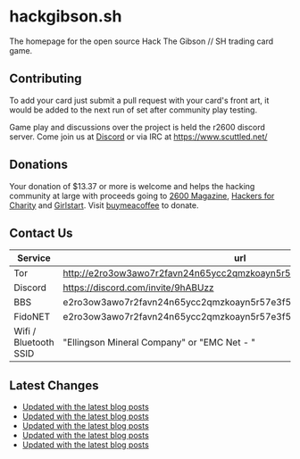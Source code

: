 # hackgibson.sh
The homepage for the open source Hack The Gibson // SH trading card game.


## Contributing

To add your card just submit a pull request with your card's front art, it would be added to the next run of set after community play testing.

Game play and discussions over the project is held the r2600 discord server. Come join us at [Discord](https://discord.com/invite/9hABUzz) or via IRC at https://www.scuttled.net/


## Donations

Your donation of $13.37 or more is welcome and helps the hacking community at large with proceeds going to [2600 Magazine](https://2600.com/), [Hackers for Charity](https://hackersforcharity.org) and [Girlstart](https://girlstart.org).  Visit [buymeacoffee](https://www.buymeacoffee.com/hackgibson.sh) to donate.


## Contact Us

Service | url
-|-
Tor | http://e2ro3ow3awo7r2favn24n65ycc2qmzkoayn5r57e3f56nvjwdcgg32ad.onion
Discord | https://discord.com/invite/9hABUzz
BBS | e2ro3ow3awo7r2favn24n65ycc2qmzkoayn5r57e3f56nvjwdcgg32ad.onion:23
FidoNET | e2ro3ow3awo7r2favn24n65ycc2qmzkoayn5r57e3f56nvjwdcgg32ad.onion:24554
Wifi / Bluetooth SSID | "Ellingson Mineral Company" or "EMC Net - <fidonet address>"

## Latest Changes
<!-- BLOG-POST-LIST:START -->
- [Updated with the latest blog posts](https://github.com/DFW2600/hackgibson.sh/commit/15ebafdff6e278924390e39abd84deb0d8998d7e)
- [Updated with the latest blog posts](https://github.com/DFW2600/hackgibson.sh/commit/ce3bded9c37ee6dd267d9ae348c61b73eddc84d9)
- [Updated with the latest blog posts](https://github.com/DFW2600/hackgibson.sh/commit/abe7543426a6605df87b529af3b4b81900dc7aaf)
- [Updated with the latest blog posts](https://github.com/DFW2600/hackgibson.sh/commit/07f8d9f484b899a169f8ef7e016b69b1c5bdd21a)
- [Updated with the latest blog posts](https://github.com/DFW2600/hackgibson.sh/commit/17a4de4bdc871de1841737ab432a0977243cad65)
<!-- BLOG-POST-LIST:END -->
